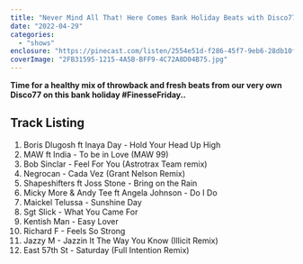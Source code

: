 ```yaml
---
title: "Never Mind All That! Here Comes Bank Holiday Beats with Disco77"
date: "2022-04-29"
categories: 
  - "shows"
enclosure: "https://pinecast.com/listen/2554e51d-f286-45f7-9eb6-28db10f5766d.mp3 144240068 audio/mpeg "
coverImage: "2FB31595-1215-4A5B-BFF9-4C72A8D04B75.jpg"
---
```


**Time for a healthy mix of throwback and fresh beats from our very own Disco77 on this bank holiday #FinesseFriday..**

## Track Listing

1) Boris Dlugosh ft Inaya Day - Hold Your Head Up High  
2) MAW ft India - To be in Love (MAW 99)  
3) Bob Sinclar - Feel For You (Astrotrax Team remix)  
4) Negrocan - Cada Vez (Grant Nelson Remix)  
5) Shapeshifters ft Joss Stone - Bring on the Rain  
6) Micky More & Andy Tee ft Angela Johnson - Do I Do  
7) Maickel Telussa - Sunshine Day  
8) Sgt Slick - What You Came For  
9) Kentish Man - Easy Lover  
10) Richard F - Feels So Strong  
11) Jazzy M - Jazzin It The Way You Know (Illicit Remix)  
12) East 57th St - Saturday (Full Intention Remix)
